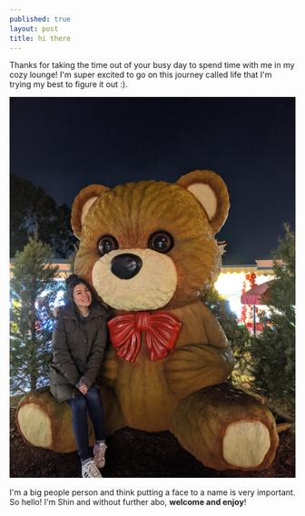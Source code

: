 ```yaml
---
published: true
layout: post
title: hi there
---
```

Thanks for taking the time out of your busy day to spend time with me in my cozy lounge! I'm super excited to go on this journey called life that I'm trying my best to figure it out :).  

![](/images/shin.jpg)
 
I'm a big people person and think putting a face to a name is very important. So hello! I'm Shin and without further abo, __welcome and enjoy__! 
